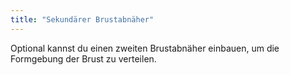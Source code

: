 ```yaml
---
title: "Sekundärer Brustabnäher"
---
```


Optional kannst du einen zweiten Brustabnäher einbauen, um die Formgebung der Brust zu verteilen.




